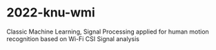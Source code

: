 # 2022-knu-wmi

Classic Machine Learning, Signal Processing applied for human motion recognition based on Wi-Fi CSI Signal analysis
